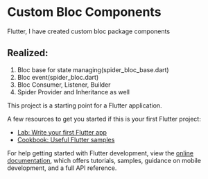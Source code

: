 # Custom Bloc Components

Flutter, I have created custom bloc package components

## Realized:
1. Bloc base for state managing(spider_bloc_base.dart)
2. Bloc event(spider_bloc.dart)
3. Bloc Consumer, Listener, Builder
4. Spider Provider and Inheritance as well

This project is a starting point for a Flutter application.

A few resources to get you started if this is your first Flutter project:

- [Lab: Write your first Flutter app](https://docs.flutter.dev/get-started/codelab)
- [Cookbook: Useful Flutter samples](https://docs.flutter.dev/cookbook)

For help getting started with Flutter development, view the
[online documentation](https://docs.flutter.dev/), which offers tutorials,
samples, guidance on mobile development, and a full API reference.
